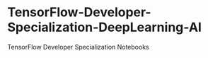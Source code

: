 # TensorFlow-Developer-Specialization-DeepLearning-AI
TensorFlow Developer Specialization Notebooks
